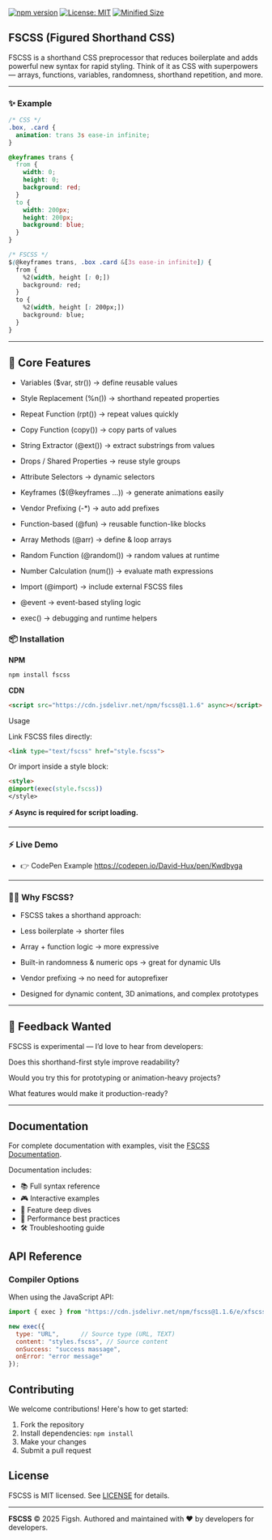 [![npm version](https://img.shields.io/npm/v/fscss.svg?style=flat-square)](https://www.npmjs.com/package/fscss)
[![License: MIT](https://img.shields.io/badge/License-MIT-yellow.svg?style=flat-square)](https://opensource.org/licenses/MIT)
[![Minified Size](https://img.shields.io/bundlephobia/min/fscss?style=flat-square)](https://bundlephobia.com/package/fscss)

## FSCSS (Figured Shorthand CSS)

FSCSS is a shorthand CSS preprocessor that reduces boilerplate and adds powerful new syntax for rapid styling.
Think of it as CSS with superpowers — arrays, functions, variables, randomness, shorthand repetition, and more.


---

### ✨ Example
```css
/* CSS */
.box, .card {
  animation: trans 3s ease-in infinite;
} 

@keyframes trans {
  from {
    width: 0;
    height: 0;
    background: red;
  } 
  to {
    width: 200px;
    height: 200px;
    background: blue;
  } 
}
```
```css
/* FSCSS */
$(@keyframes trans, .box .card &[3s ease-in infinite]) {
  from {
    %2(width, height [: 0;]) 
    background: red;
  } 
  to {
    %2(width, height [: 200px;])
    background: blue;
  }
}
```


---

## 🚀 Core Features

- Variables ($var, str()) → define reusable values

- Style Replacement (%n()) → shorthand repeated properties
- Repeat Function (rpt()) → repeat values quickly

- Copy Function (copy()) → copy parts of values

- String Extractor (@ext()) → extract substrings from values

- Drops / Shared Properties → reuse style groups

- Attribute Selectors → dynamic selectors

- Keyframes ($(@keyframes …)) → generate animations easily

- Vendor Prefixing (-*) → auto add prefixes

- Function-based (@fun) → reusable function-like blocks

- Array Methods (@arr) → define & loop arrays

- Random Function (@random()) → random values at runtime

- Number Calculation (num()) → evaluate math expressions

- Import (@import) → include external FSCSS files

- @event → event-based styling logic

- exec() → debugging and runtime helpers

### 📦 Installation

**NPM**
```bash
npm install fscss
```
**CDN**
```html
<script src="https://cdn.jsdelivr.net/npm/fscss@1.1.6" async></script>
```
Usage

Link FSCSS files directly:
```html
<link type="text/fscss" href="style.fscss">
```
Or import inside a style block:
```html
<style>
@import(exec(style.fscss))
</style>
```
**⚡ Async is required for script loading.**


---

### ⚡ Live Demo

- 👉 CodePen Example https://codepen.io/David-Hux/pen/Kwdbyga


---

### 🧑‍💻 Why FSCSS?

- FSCSS takes a shorthand approach:

- Less boilerplate → shorter files

- Array + function logic → more expressive

- Built-in randomness & numeric ops → great for dynamic UIs

- Vendor prefixing → no need for autoprefixer

- Designed for dynamic content, 3D animations, and complex prototypes



---

## 🤔 Feedback Wanted

FSCSS is experimental — I’d love to hear from developers:

Does this shorthand-first style improve readability?

Would you try this for prototyping or animation-heavy projects?

What features would make it production-ready?

---


## Documentation

For complete documentation with examples, visit the [FSCSS Documentation](https://fscss.onrender.com/).

Documentation includes:
- 📚 Full syntax reference
- 🎮 Interactive examples
- 🧩 Feature deep dives
- 🚀 Performance best practices
- 🛠 Troubleshooting guide

## API Reference

### Compiler Options
When using the JavaScript API:
```js
import { exec } from "https://cdn.jsdelivr.net/npm/fscss@1.1.6/e/xfscss.min.js";

new exec({
  type: "URL",      // Source type (URL, TEXT)
  content: "styles.fscss", // Source content
  onSuccess: "success massage",   
  onError: "error message" 
});
```



## Contributing

We welcome contributions! Here's how to get started:

1. Fork the repository
2. Install dependencies: `npm install`
3. Make your changes
4. Submit a pull request

## License

FSCSS is MIT licensed. See [LICENSE](https://github.com/figsh/xfscss/blob/main/LICENSE) for details.

---

**FSCSS** © 2025 Figsh.
Authored and maintained with ❤️ by developers for developers.
